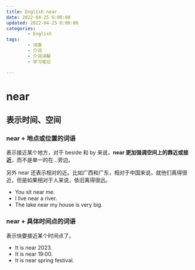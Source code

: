 ```yaml
---
title: English near
date: 2022-04-25 6:00:00
updated: 2022-04-25 6:00:00
categories:
        - English
tags:
        - 词类
        - 介词
        - 介词详解
        - 学习笔记

---
```


# near

## 表示时间、空间

### near + 地点或位置的词语

表示接近某个地方，对于 beside 和 by 来说，**near 更加强调空间上的靠近或接近**，而不是单一的在...旁边。

另外 near 还表示相对的近。比如广西和广东，相对于中国来说，就他们离得很近，但是如果相对于人来说，依旧离得很远。

- You sit near me.
- I live near a river.
- The lake near my house is very big.

### near + 具体时间点的词语

表示快要接近某个时间点了。

- It is near 2023.
- It is near 19:00.
- It is near spring festival.